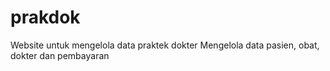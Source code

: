 # prakdok
Website untuk mengelola data praktek dokter
Mengelola data pasien, obat, dokter dan pembayaran
